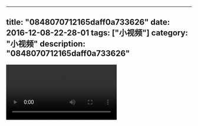 
---
title: "0848070712165daff0a733626"
date: 2016-12-08-22-28-01
tags: ["小视频"]
category: "小视频"
description: "0848070712165daff0a733626"
---
<video src="http://ohtsqip0g.bkt.clouddn.com/0848070712165daff0a733626.mp4" controls="controls"></video>
